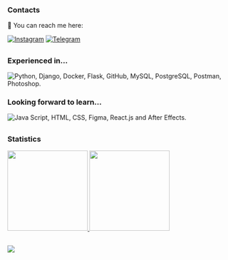 ### Contacts 

📩 You can reach me here:

[![Instagram](https://img.shields.io/badge/Instagram-FF69B4?style=for-the-badge&logo=instagram&logoColor=white)](http://instagram.com/korneevofficial) [![Telegram](https://img.shields.io/badge/Telegram-blue?style=for-the-badge&logo=telegram&logoColor=white)](http://t.me/korneevofficial)

##
<div>
  <h3>Experienced in...</h3>
  <img src="https://skillicons.dev/icons?i=python,django,docker,flask,github,mysql,postgresql,postman,photoshop" 
       title="Python, Django, Docker, Flask, GitHub, MySQL, PostgreSQL, Postman, Photoshop."/>

<br>
<div>
  <h3>Looking forward to learn...</h3>
  <img src="https://skillicons.dev/icons?i=js,html,css,figma,react,ae,"
       title="Java Script, HTML, CSS, Figma, React.js and After Effects."/>
</div>

##  
### Statistics  
    
<a href="https://github.com/letimvkocmoc">  
  <img height="180rem" src="https://github-readme-stats.vercel.app/api/top-langs/?username=letimvkocmoc&count_private=true&layout=compact&langs_count=7&count_private=true&theme=transparent"/>  
  <img height="180rem" src="https://streak-stats.demolab.com/?user=letimvkocmoc&theme=transparent"/>
</a>  

##

![](https://visitor-badge.laobi.icu/badge?page_id=letimvkocmoc.readme)

